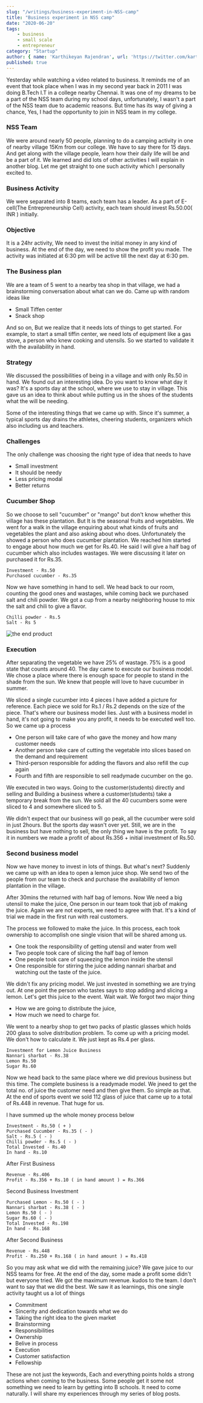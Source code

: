 ```yaml
---
slug: "/writings/business-experiment-in-NSS-camp"
title: "Business experiment in NSS camp"
date: "2020-06-20"
tags: 
    - business
    - small scale
    - entrepreneur
category: "Startup"
author: { name: 'Karthikeyan Rajendran', url: 'https://twitter.com/karthik_dot_js' }
published: true
---
```

Yesterday while watching a video related to business. It reminds me of an event that took place when I was in my second year back in 2011 I was doing B.Tech I.T in a college nearby Chennai. It was one of my dreams to be a part of the NSS team during my school days, unfortunately, I wasn't a part of the NSS team due to academic reasons. But time has its way of giving a chance, Yes, I had the opportunity to join in NSS team in my college. 

### NSS Team
We were around nearly 50 people, planning to do a camping activity in one of nearby village 15Km from our college. We have to say there for 15 days. And get along with the village people, learn how their daily life will be and be a part of it. We learned and did lots of other activities I will explain in another blog. Let me get straight to one such activity which I personally excited to.

### Business Activity
We were separated into 8 teams, each team has a leader. As a part of E-cell(The Entrepreneurship Cell) activity, each team should invest Rs.50.00( INR ) initially.

### Objective
It is a  24hr activity, We need to invest the initial money in any kind of business. At the end of the day, we need to show the profit you made. The activity was initiated at 6:30 pm will be active till the next day at 6:30 pm.

### The Business plan
We are a team of 5 went to a nearby tea shop in that village, we had a brainstorming conversation about what can we do. Came up with random ideas like
- Small Tiffen center
- Snack shop

And so on, But we realize that it needs lots of things to get started. For example, to start a small tiffin center, we need lots of equipment like a gas stove, a person who knew cooking and utensils. So we started to validate it with the availability in hand.

### Strategy
We discussed the possibilities of being in a village and with only Rs.50 in hand. We found out an interesting idea. Do you want to know what day it was? It's a sports day at the school, where we use to stay in village. This gave us an idea to think about while putting us in the shoes of the students what the will be needing. 

Some of the interesting things that we came up with. Since it's summer, a typical sports day drains the athletes, cheering students, organizers which also including us and teachers. 

### Challenges 
The only challenge was choosing the right type of idea that needs to have
- Small investment
- It should be needy
- Less pricing modal
- Better returns

### Cucumber Shop
So we choose to sell "cucumber" or "mango" but don't know whether this village has these plantation. But It is the seasonal fruits and vegetables. We went for a walk in the village enquiring about what kinds of fruits and vegetables the plant and also asking about who does. Unfortunately the showed a person who does cucumber plantation. We reached him started to engage about how much we get for Rs.40. He said I will give a half bag of cucumber which also includes wastages. We were discussing it later on purchased it for Rs.35. 

```
Investment - Rs.50
Purchased cucumber - Rs.35
```

Now we have something in hand to sell. We head back to our room, counting the good ones and wastages, while coming back we purchased salt and chili powder. We got a cup from a nearby neighboring house to mix the salt and chili to give a flavor.

```
Chilli powder - Rs.5
Salt - Rs 5
```

![the end product](../../images/cucumber.jpg)

### Execution
After separating the vegetable we have 25% of wastage. 75% is a good state that counts around 40. The day came to execute our business model. We chose a place where there is enough space for people to stand in the shade from the sun. We knew that people will love to have cucumber in summer. 

We sliced a single cucumber into 4 pieces I have added a picture for reference. Each piece we sold for Rs.1 / Rs.2 depends on the size of the piece. That's where our business model lies. Just with a business model in hand, it's not going to make you any profit, it needs to be executed well too. So we came up a process

- One person will take care of who gave the money and how many customer needs
- Another person take care of cutting the vegetable into slices based on the demand and requirement
- Third-person responsible for adding the flavors and also refill the cup again
- Fourth and fifth are responsible to sell readymade cucumber on the go. 

We executed in two ways. Going to the customer(students) directly and selling and Building a business where a customer(students) take a temporary break from the sun. We sold all the 40 cucumbers some were sliced to 4 and somewhere sliced to 5. 

We didn't expect that our business will go peak, all the cucumber were sold in just 2hours. But the sports day wasn't over yet. Still, we are in the business but have nothing to sell, the only thing we have is the profit. To say it in numbers we made a profit of about Rs.356 + initial investment of Rs.50. 

### Second business model
Now we have money to invest in lots of things. But what's next? Suddenly we came up with an idea to open a lemon juice shop. We send two of the people from our team to check and purchase the availability of lemon plantation in the village. 

After 30mins the returned with half bag of lemons. Now We need a big utensil to make the juice, One person in our team took that job of making the juice. Again we are not experts, we need to agree with that. It's a kind of trial we made in the first run with real customers.

The process we followed to make the juice. In this process, each took ownership to accomplish one single vision that will be shared among us. 
- One took the responsibility of getting utensil and water from well
- Two people took care of slicing the half bag of lemon 
- One people took care of squeezing the lemon inside the utensil
- One responsible for stirring the juice adding nannari sharbat and watching out the taste of the juice. 

We didn't fix any pricing model. We just invested in something we are trying out. At one point the person who tastes says to stop adding and slicing a lemon. Let's get this juice to the event. Wait wait. We forgot two major thing 
- How we are going to distribute the juice,  
- How much we need to charge for. 

We went to a nearby shop to get two packs of plastic glasses which holds 200 glass to solve distribution problem. To come up with a pricing model. We don't how to calculate it. We just kept as Rs.4 per glass.

```
Investment for Lemon Juice Business
Nannari sharbat - Rs.38
Lemon Rs.50
Sugar Rs.60
```

Now we head back to the same place where we did previous business but this time. The complete business is a readymade model. We jneed to get the total no. of juice the customer need and then give them. So simple as that. At the end of sports event we sold 112 glass of juice that came up to a total of Rs.448 in revenue. That huge for us.

I have summed up the whole money process below
```
Investment - Rs.50 ( + )
Purchased Cucumber - Rs.35 ( - )
Salt - Rs.5 ( - )
Chilli powder - Rs.5 ( - )
Total Invested - Rs.40
In hand - Rs.10
```
After First Business

```
Revenue - Rs.406
Profit - Rs.356 + Rs.10 ( in hand amount ) = Rs.366
```
Second Business Investment
```
Purchased Lemon - Rs.50 ( - )
Nannari sharbat - Rs.38 ( - )
Lemon Rs.50 ( - )
Sugar Rs.60 ( - )
Total Invested - Rs.198
In hand - Rs.168
```

After Second Business
```
Revenue - Rs.448
Profit - Rs.250 + Rs.168 ( in hand amount ) = Rs.418
```

So you may ask what we did with the remaining juice? We gave juice to our NSS teams for free. At the end of the day, some made a profit some didn't but everyone tried. We got the maximum revenue. kudos to the team. I don't want to say that we did the best. We saw it as learnings, this one single activity taught us a lot of things
- Commitment
- Sincerity and dedication towards what we do
- Taking the right idea to the given market
- Brainstorming
- Responsibilities
- Ownership
- Belive in process
- Execution
- Customer satisfaction 
- Fellowship

These are not just the keywords, Each and everything points holds a strong actions when coming to the business. Some people get it some not something we need to learn by getting into B schools. It need to come naturally. I will share my experiences through my series of blog posts. 
